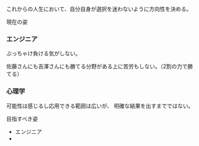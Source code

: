 
これからの人生において、自分自身が選択を迷わないように方向性を決める。


現在の姿

### エンジニア

ぶっちゃけ負ける気がしない。

佐藤さんにも吉澤さんにも勝てる分野がある上に苦労もしない。（2割の力で勝てる）



### 心理学

可能性は感じるし応用できる範囲は広いが、
明確な結果を出すまでではない。





目指すべき姿


- エンジニア
- 




